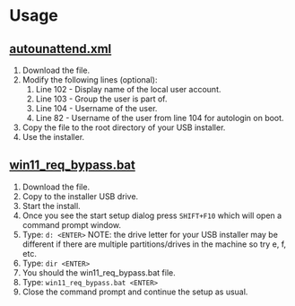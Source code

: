 # Usage

## [autounattend.xml](https://raw.githubusercontent.com/vicholz/windows_tools/main/install/autounattend.xml)

1. Download the file.
1. Modify the following lines (optional):
   1. Line 102 - Display name of the local user account.
   1. Line 103 - Group the user is part of.
   1. Line 104 -  Username of the user.
   1. Line 82 - Username of the user from line 104 for autologin on boot.
1. Copy the file to the root directory of your USB installer.
1. Use the installer.

## [win11_req_bypass.bat](https://raw.githubusercontent.com/vicholz/windows_tools/main/install/win11_req_bypass.bat)

1. Download the file.
1. Copy to the installer USB drive.
1. Start the install.
1. Once you see the start setup dialog press `SHIFT+F10` which will open a command prompt window.
1. Type: `d: <ENTER>` NOTE: the drive letter for your USB installer may be different if there are multiple partitions/drives in the machine so try e, f, etc.
1. Type: `dir <ENTER>`
1. You should the win11_req_bypass.bat file.
1. Type: `win11_req_bypass.bat <ENTER>`
1. Close the command prompt and continue the setup as usual.
